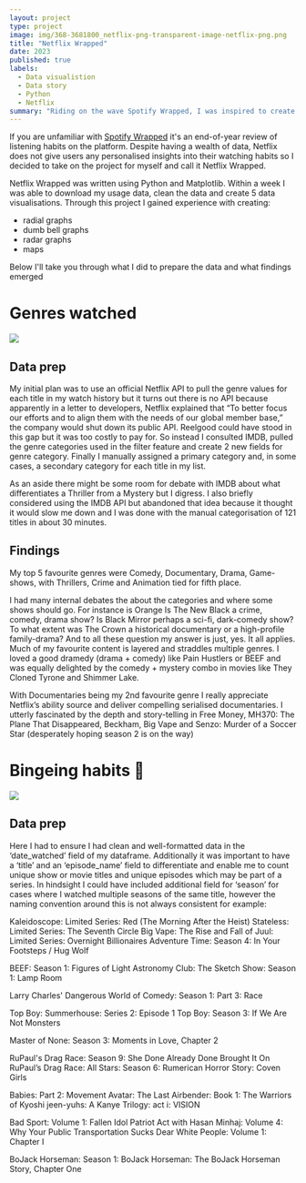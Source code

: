 ```yaml
---
layout: project
type: project
image: img/368-3681800_netflix-png-transparent-image-netflix-png.png
title: "Netflix Wrapped"
date: 2023
published: true
labels:
  - Data visualistion
  - Data story
  - Python
  - Netflix
summary: "Riding on the wave Spotify Wrapped, I was inspired to create 5 data visualisations which summarise my Netflix watching habits for 2023."
---
```

If you are unfamiliar with [Spotify Wrapped](https://en.wikipedia.org/wiki/Spotify_Wrapped) it's an end-of-year review of listening habits on the platform. Despite having a wealth of data, Netflix does not give users any personalised insights into their watching habits so I decided to take on the project for myself and call it Netflix Wrapped.

Netflix Wrapped was written using Python and Matplotlib. Within a week I was able to download my usage data, clean the data and create 5 data visualisations. Through this project I gained experience with creating:
* radial graphs
* dumb bell graphs
* radar graphs
* maps

Below I'll take you through what I did to prepare the data and what findings emerged

# Genres watched

<img class="img-fluid" src="../img/vacay/vacay-home-page.png">

## Data prep
My initial plan was to use an official Netflix API to pull the genre values for each title in my watch history but it turns out	there is no API because apparently in a letter to developers, Netflix explained that “To better focus our efforts and to align them with the needs of our global member base,” the company would shut down its public API. Reelgood could have stood in this gap but it was too costly to pay for. So instead I consulted IMDB, pulled the genre categories used in the filter feature and create 2 new fields for genre category. Finally I manually assigned a primary category and, in some cases, a secondary category for each title in my list.

As an aside there might be some room for debate with IMDB about what differentiates a Thriller from a Mystery but I digress. I also briefly considered using the IMDB API but abandoned that idea because it thought it would slow me down and I was done with the manual categorisation of 121 titles in about 30 minutes.

## Findings
My top 5 favourite genres were Comedy, Documentary, Drama, Game-shows, with Thrillers, Crime and Animation tied for fifth place. 

I had many internal debates the about the categories and where some shows should go. For instance is Orange Is The New Black a crime, comedy, drama show? Is Black Mirror perhaps a sci-fi, dark-comedy show? To what extent was The Crown a historical documentary or a high-profile family-drama? And to all these question my answer is just, yes. It all applies. Much of my favourite content is layered and straddles multiple genres. I loved a good dramedy (drama + comedy) like Pain Hustlers or BEEF and was equally delighted by the comedy + mystery combo in movies like They Cloned Tyrone and Shimmer Lake. 

With Documentaries being my 2nd favourite genre I really appreciate Netflix’s ability source and deliver compelling serialised documentaries. I utterly fascinated by the depth and story-telling in Free Money, MH370: The Plane That Disappeared, Beckham, Big Vape and Senzo: Murder of a Soccer Star (desperately hoping season 2 is on the way)


# Bingeing habits 🍿

<img class="img-fluid" src="../img/vacay/vacay-home-page.png">

## Data prep
Here I had to ensure I had clean and well-formatted data in the ‘date_watched’ field of my dataframe. Additionally it was important to have a ‘title’ and an ‘episode_name’ field to differentiate and enable me to count unique show or movie titles and unique episodes which may be part of a series. In hindsight I could have included additional field for ‘season’ for cases where I watched multiple seasons of the same title, however the naming convention around this is not always consistent for example:

Kaleidoscope: Limited Series: Red (The Morning After the Heist)
Stateless: Limited Series: The Seventh Circle
Big Vape: The Rise and Fall of Juul: Limited Series: Overnight Billionaires
Adventure Time: Season 4: In Your Footsteps / Hug Wolf

BEEF: Season 1: Figures of Light
Astronomy Club: The Sketch Show: Season 1: Lamp Room

Larry Charles' Dangerous World of Comedy: Season 1: Part 3: Race

Top Boy: Summerhouse: Series 2: Episode 1
Top Boy: Season 3: If We Are Not Monsters

Master of None: Season 3: Moments in Love, Chapter 2

RuPaul's Drag Race: Season 9: She Done Already Done Brought It On
RuPaul’s Drag Race: All Stars: Season 6: Rumerican Horror Story: Coven Girls

Babies: Part 2: Movement
Avatar: The Last Airbender: Book 1: The Warriors of Kyoshi
jeen-yuhs: A Kanye Trilogy: act i: VISION

Bad Sport: Volume 1: Fallen Idol
Patriot Act with Hasan Minhaj: Volume 4: Why Your Public Transportation Sucks
Dear White People: Volume 1: Chapter I

BoJack Horseman: Season 1: BoJack Horseman: The BoJack Horseman Story, Chapter One



